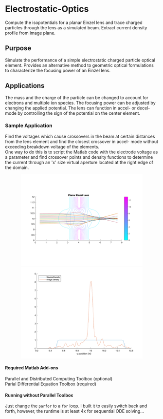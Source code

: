 # Electrostatic-Optics
Compute the isopotentials for a planar Einzel lens and trace charged particles through the lens as a simulated beam. Extract current density profile from image plane.
## Purpose
Simulate the performance of a simple electrostatic charged particle optical element.
Provides an alternative method to geometric optical formulations to characterize the focusing power of an Einzel lens.
## Applications
The mass and the charge of the particle can be changed to account for electrons and multiple ion species.
The focusing power can be adjusted by changing the applied potential.
The lens can function in accel- or decel- mode by controlling the sign of the potential on the center element.
### Sample Application
Find the voltages which cause crossovers in the beam at certain distances from the lens element and find the closest crossover in accel- mode without exceeding breakdown voltage of the elements.   
One way to do this is to script the Matlab code with the electrode voltage as a parameter and find crossover points and density functions to determine the current through an 'x' size virtual aperture located at the right edge of the domain.
<p align="center">
<img src=https://github.com/loganRidings/Electrostatic-Optics/blob/main/sampleBeam.png alt="Beam Traces" width="400"/>  
<img src=https://github.com/loganRidings/Electrostatic-Optics/blob/main/currentDensityPlot.png alt="Beam Traces" width="400"/>
</p>

####  Required Matlab Add-ons
Parallel and Distributed Computing Toolbox (optional)   
Parial Differential Equation Toolbox (required)

####  Running without Parallel Toolbox
Just change the `parfor` to a `for` loop.
I built it to easily switch back and forth, however, the runtime is at least 4x for sequential ODE solving...
